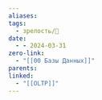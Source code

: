 ```yaml
---
aliases: 
tags:
  - зрелость/🌱
date:
  - - 2024-03-31
zero-link:
  - "[[00 Базы Данных]]"
parents: 
linked:
  - "[[OLTP]]"
---
```

